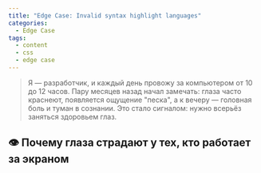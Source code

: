 ```yaml
---
title: "Edge Case: Invalid syntax highlight languages"
categories:
  - Edge Case
tags:
  - content
  - css
  - edge case
---
```


> Я — разработчик, и каждый день провожу за компьютером от 10 до 12 часов. Пару месяцев назад начал замечать: глаза часто краснеют, появляется ощущение "песка", а к вечеру — головная боль и туман в сознании. Это стало сигналом: нужно всерьёз заняться здоровьем глаз.

## 👁 Почему глаза страдают у тех, кто работает за экраном
